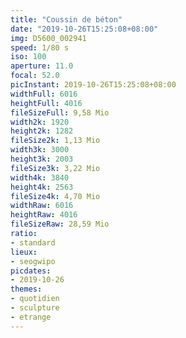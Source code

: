 ```yaml
---
title: "Coussin de béton"
date: "2019-10-26T15:25:08+08:00"
img: D5600_002941
speed: 1/80 s
iso: 100
aperture: 11.0
focal: 52.0
picInstant: 2019-10-26T15:25:08+08:00
widthFull: 6016
heightFull: 4016
fileSizeFull: 9,58 Mio
width2k: 1920
height2k: 1282
fileSize2k: 1,13 Mio
width3k: 3000
height3k: 2003
fileSize3k: 3,22 Mio
width4k: 3840
height4k: 2563
fileSize4k: 4,70 Mio
widthRaw: 6016
heightRaw: 4016
fileSizeRaw: 28,59 Mio
ratio:
- standard
lieux:
- seogwipo
picdates:
- 2019-10-26
themes:
- quotidien
- sculpture
- etrange
---
```


